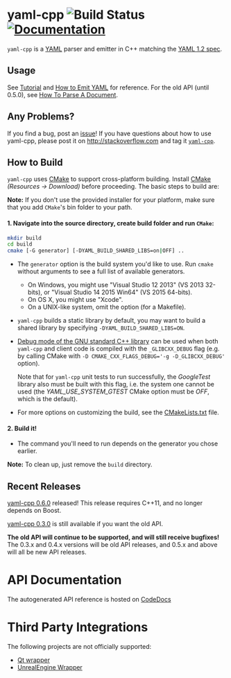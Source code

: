 # yaml-cpp ![Build Status](https://github.com/jbeder/yaml-cpp/actions/workflows/build.yml/badge.svg) [![Documentation](https://codedocs.xyz/jbeder/yaml-cpp.svg)](https://codedocs.xyz/jbeder/yaml-cpp/)

`yaml-cpp` is a [YAML](http://www.yaml.org/) parser and emitter in C++ matching the [YAML 1.2 spec](http://www.yaml.org/spec/1.2/spec.html).

## Usage

See [Tutorial](https://github.com/jbeder/yaml-cpp/wiki/Tutorial) and [How to Emit YAML](https://github.com/jbeder/yaml-cpp/wiki/How-To-Emit-YAML) for reference. For the old API (until 0.5.0), see [How To Parse A Document](https://github.com/jbeder/yaml-cpp/wiki/How-To-Parse-A-Document-(Old-API)).

## Any Problems?

If you find a bug, post an [issue](https://github.com/jbeder/yaml-cpp/issues)! If you have questions about how to use yaml-cpp, please post it on http://stackoverflow.com and tag it [`yaml-cpp`](http://stackoverflow.com/questions/tagged/yaml-cpp).

## How to Build

`yaml-cpp` uses [CMake](http://www.cmake.org) to support cross-platform building. Install [CMake](http://www.cmake.org) _(Resources -> Download)_ before proceeding. The basic steps to build are:

**Note:** If you don't use the provided installer for your platform, make sure that you add `CMake`'s bin folder to your path.

#### 1. Navigate into the source directory, create build folder and run `CMake`:

```sh
mkdir build
cd build
cmake [-G generator] [-DYAML_BUILD_SHARED_LIBS=on|OFF] ..
```

  * The `generator` option is the build system you'd like to use. Run `cmake` without arguments to see a full list of available generators.
    * On Windows, you might use "Visual Studio 12 2013" (VS 2013 32-bits), or "Visual Studio 14 2015 Win64" (VS 2015 64-bits).
    * On OS X, you might use "Xcode".
    * On a UNIX-like system, omit the option (for a Makefile).

  * `yaml-cpp` builds a static library by default, you may want to build a shared library by specifying `-DYAML_BUILD_SHARED_LIBS=ON`.

  * [Debug mode of the GNU standard C++
    library](https://gcc.gnu.org/onlinedocs/libstdc++/manual/debug_mode.html)
    can be used when both `yaml-cpp` and client code is compiled with the
    `_GLIBCXX_DEBUG` flag (e.g. by calling CMake with `-D
    CMAKE_CXX_FLAGS_DEBUG='-g -D_GLIBCXX_DEBUG'` option).

    Note that for `yaml-cpp` unit tests to run successfully, the _GoogleTest_
    library also must be built with this flag, i.e. the system one cannot be
    used (the _YAML_USE_SYSTEM_GTEST_ CMake option must be _OFF_, which is the
    default).

  * For more options on customizing the build, see the [CMakeLists.txt](https://github.com/jbeder/yaml-cpp/blob/master/CMakeLists.txt) file.

#### 2. Build it!

  * The command you'll need to run depends on the generator you chose earlier.

**Note:** To clean up, just remove the `build` directory.

## Recent Releases

[yaml-cpp 0.6.0](https://github.com/jbeder/yaml-cpp/releases/tag/yaml-cpp-0.6.0) released! This release requires C++11, and no longer depends on Boost.

[yaml-cpp 0.3.0](https://github.com/jbeder/yaml-cpp/releases/tag/release-0.3.0) is still available if you want the old API.

**The old API will continue to be supported, and will still receive bugfixes!** The 0.3.x and 0.4.x versions will be old API releases, and 0.5.x and above will all be new API releases.

# API Documentation 

The autogenerated API reference is hosted on [CodeDocs](https://codedocs.xyz/jbeder/yaml-cpp/index.html)

# Third Party Integrations

The following projects are not officially supported:

- [Qt wrapper](https://gist.github.com/brcha/d392b2fe5f1e427cc8a6)
- [UnrealEngine Wrapper](https://github.com/jwindgassen/UnrealYAML)
